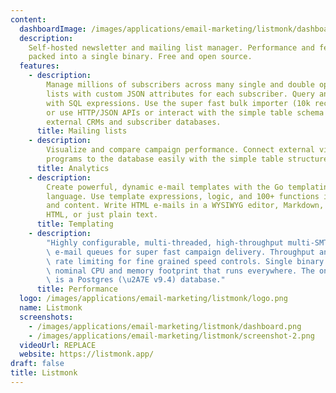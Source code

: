```yaml
---
content:
  dashboardImage: /images/applications/email-marketing/listmonk/dashboard.png
  description:
    Self-hosted newsletter and mailing list manager. Performance and features
    packed into a single binary. Free and open source.
  features:
    - description:
        Manage millions of subscribers across many single and double opt-in
        lists with custom JSON attributes for each subscriber. Query and segment subscribers
        with SQL expressions. Use the super fast bulk importer (10k records per second)
        or use HTTP/JSON APIs or interact with the simple table schema to integrate
        external CRMs and subscriber databases.
      title: Mailing lists
    - description:
        Visualize and compare campaign performance. Connect external visualization
        programs to the database easily with the simple table structure.
      title: Analytics
    - description:
        Create powerful, dynamic e-mail templates with the Go templating
        language. Use template expressions, logic, and 100+ functions in subject lines
        and content. Write HTML e-mails in a WYSIWYG editor, Markdown, raw syntax-highlighted
        HTML, or just plain text.
      title: Templating
    - description:
        "Highly configurable, multi-threaded, high-throughput multi-SMTP\
        \ e-mail queues for super fast campaign delivery. Throughput and sliding window\
        \ rate limiting for fine grained speed controls. Single binary application with\
        \ nominal CPU and memory footprint that runs everywhere. The only dependency\
        \ is a Postgres (\u2A7E v9.4) database."
      title: Performance
  logo: /images/applications/email-marketing/listmonk/logo.png
  name: Listmonk
  screenshots:
    - /images/applications/email-marketing/listmonk/dashboard.png
    - /images/applications/email-marketing/listmonk/screenshot-2.png
  videoUrl: REPLACE
  website: https://listmonk.app/
draft: false
title: Listmonk
---
```


